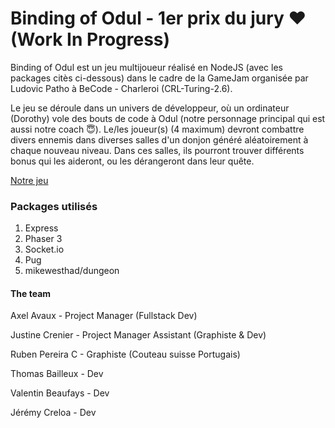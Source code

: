 # Binding of Odul - 1er prix du jury ♥ (Work In Progress)
Binding of Odul est un jeu multijoueur réalisé en NodeJS (avec les packages citès ci-dessous) dans le cadre de la GameJam organisée par Ludovic Patho à BeCode - Charleroi (CRL-Turing-2.6).

Le jeu se déroule dans un univers de développeur, où un ordinateur (Dorothy) vole des bouts de code à Odul (notre personnage principal qui est aussi notre coach 😇). Le/les joueur(s) (4 maximum) devront combattre divers ennemis dans diverses salles d'un donjon généré aléatoirement à chaque nouveau niveau. Dans ces salles, ils pourront trouver différents bonus qui les aideront, ou les dérangeront dans leur quête.

[Notre jeu](https://binding-of-odul.herokuapp.com/)

### Packages utilisés 
1. Express
2. Phaser 3
3. Socket.io
4. Pug
5. mikewesthad/dungeon

#### The team
Axel Avaux - Project Manager (Fullstack Dev)

Justine Crenier - Project Manager Assistant (Graphiste & Dev)

Ruben Pereira C - Graphiste (Couteau suisse Portugais)

Thomas Bailleux - Dev

Valentin Beaufays - Dev

Jérémy Creloa - Dev
